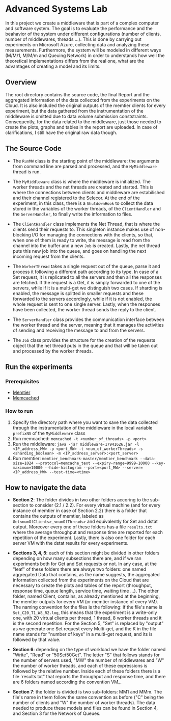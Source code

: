 # Advanced Systems Lab

In this project we create a middleware that is part of a complex computer and software system.
The goal is to evaluate the performance and the beahavior of the system under different configurations (number of clients, number of middlewares, threads ...). This is done by carrying out experiments on Microsoft Azure, collecting data and analyzing these measurements.
Furthermore, the system will be modeled in different ways (M/M/1, M/M/m and Queuing Network) in order to understands how well the theoretical implementations differs from the real one, what are the advantages of creating a model and its limits.

## Overview

The root directory contains the source code, the final Report and the aggregated information of the data collected from the experiments on the Cloud. It is also included the original outputs of the memtier clients for every experiment, but the data gathered from the instrumentation of the middleware is omitted due to data volume submission conststraints. Consequently, for the data related to the middleware, just those needed to create the plots, graphs and tables in the report are uploaded. In case of clarifications, I still have the original raw data though.

## The Source Code

* The `RunMW` class is the starting point of the middleware: the arguments from command line are parsed and processed, and the `MyMiddleware` thread is run.

* The `MyMiddleware` class is where the middleware is initialized. The worker threads and the net threads are created and started. This is where the connections between clients and middleware are estabilished and their channel registered to the Selecor. At the end of the experiment, in this class, there is a `ShutdownHook` to collect the data stored in the variables of the worker threads, of the `ClientHandler` and the `ServerHandler`, to finally write the information to files.

* The `ClientHandler` class implements the Net Thread, that is where the clients send their requests to. This singleton instance makes use of non-blocking I/O for managing the connections with the clients, so that, when one of them is ready to write, the message is read from the channel into the buffer and a new `Job` is created. Lastly, the net thread puts this new job into the queue, and goes on handling the next incoming request from the clients.

* The `WorkerThread` takes a single request out of the queue, parse it and process it following a different path according to its type. In case of a Set request, it is replicated to all the servers and then all the responses are fetched. If the request is a Get, it is simply forwarded to one of the servers, while if it is a multi-get we distinguish two cases. If sharding is enabled, the message is splitted in smaller requests and these forwarded to the servers accordingly, while if it is not enabled, the whole request is sent to one single server. Lastly, when the responses have been collected, the worker thread sends the reply to the client.

* The `ServerHandler` class provides the communication interface between the worker thread and the server, meaning that it manages the activities of sending and receiving the message to and from the servers.

* The `Job` class provides the structure for the creation of the requests object that the net thread puts in the queue and that will be taken out and processed by the worker threads.


## Run the experiments

### Prerequisites

* [Memtier](https://github.com/RedisLabs/memtier_benchmark/)
* [Memcached](https://github.com/memcached/memcached)

### How to run

1. Specify the directory path where you want to save the data collected through the instrumentation of the middleware in the local variable `prefixNS` of the `MyMiddleware` class
2. Run memcached: `memcached -t <number_of_threads> -p <port>` 
3. Run the middleware: `java -jar middleware-17941626.jar -l <IP_address_MW> -p <port_MW> -t <num_of_workerThreads> -s <sharding_boolean> -m <IP_address_server>:<port_server>` 
4. Run memtier: `memtier_benchmark-master/memtier_benchmark --data-size=1024 --protocol=memcache_text --expiry-range=9999-10000 --key-maximum=10000 --hide-histogram --port=<port_MW> --server=<IP_address_MW> --test-time=<time>`


## How to navigate the data

* **Section 2**: The folder divides in two other folders accoring to the sub-section to consider (2.1 / 2.2). For every virtual machine (and for every instance of memtier in case of Section 2.2) there is a folder that contains the outputs of memtier, labeled as `Get<numOfClients>_<numOfThreads>` and equivalently for Set and dstat output. Moreover every one of these folders has a file `results.txt` where the average throughput and response time are reported for each repetition of the experiment. Lastly, there is also one folder for each server VM with the dstat results for every experiments.

* **Sections 3, 4, 5**: each of this section might be divided in other folders depending on how many subsections there are, and if we ran experiments both for Get and Set requests or not. In any case, at the "leaf" of these folders there are always two folders: one named aggregated Data that contains, as the name suggests, the aggregated information collected from the experiments on the Cloud that are necessary to create the plots and tables of the report (throughput, response time, queue length, service time, waiting time ...). The other folder, named Client, contains, as already mentioned at the beginning, the memtier outputs for every VM (or memtier instance of every VM).
The naming convention for the files is the following: if the file's name is `Set_C20_T1_W8_R2.log`, this means that the experiment is a write-only one, with 20 virtual clients per thread, 1 thread, 8 worker threads and it is the second repetition. For the Section 5, "Set" is replaced by "output" as we generate one Set request every Multi-get, and the K in the file name stands for "number of keys" in a multi-get request, and its is followed by that value. 

* **Section 6**: depending on the type of workload we have the folder named "Write", "Read" or "50Set50Get". The letter "S" that follows stands for the number of servers used, "MW" the number of middlewares and "W" the number of worker threads, and each of these expressions is followed by the relative number. Inside each of these folders there is a file `results.txt" that reports the throughput and response time, and there are 6 folders named according the convention VM<virtualMachineNumber>_<memtierInstanceNumber>.

* **Section 7**: the folder is divided is two sub-folders: MM1 and MMm. The file's name in them follow the same convention as before ("C" being the number of clients and "W" the number of worker threads). The data needed to produce these models and files can be found in Section 4, and Section 3 for the Network of Queues.


